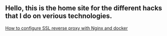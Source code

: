 ## Hello, this is the home site for the different hacks that I do on verious technologies.

[How to configure SSL reverse proxy with Nginx and docker](https://github.com/nikhilmone/nginx-ssl-reverse-proxy/blob/master/README.md)

